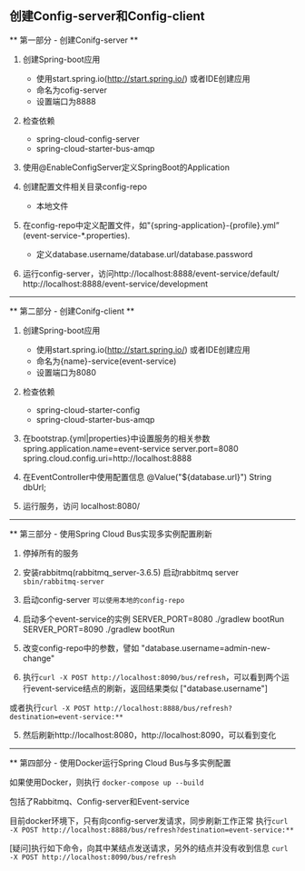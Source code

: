 ## 创建Config-server和Config-client 

** 第一部分 - 创建Conifg-server **

1. 创建Spring-boot应用
   * 使用start.spring.io(http://start.spring.io/) 或者IDE创建应用
   * 命名为cofig-server 
   * 设置端口为8888

2. 检查依赖
    * spring-cloud-config-server
    * spring-cloud-starter-bus-amqp

3. 使用@EnableConfigServer定义SpringBoot的Application

4. 创建配置文件相关目录config-repo
    * 本地文件

5. 在config-repo中定义配置文件，如"{spring-application}-{profile}.yml” (event-service-*.properties).
    * 定义database.username/database.url/database.password

6. 运行config-server，访问http://localhost:8888/event-service/default/
                         http://localhost:8888/event-service/development
    
----------------------------------------------------------------------------

** 第二部分 - 创建Conifg-client **

1. 创建Spring-boot应用
   * 使用start.spring.io(http://start.spring.io/) 或者IDE创建应用
   * 命名为{name}-service(event-service)
   * 设置端口为8080

2. 检查依赖
   * spring-cloud-starter-config
   * spring-cloud-starter-bus-amqp

3. 在bootstrap.{yml|properties}中设置服务的相关参数
    spring.application.name=event-service
    server.port=8080
    spring.cloud.config.uri=http://localhost:8888

4. 在EventController中使用配置信息
    @Value("${database.url}")
    String dbUrl;

5. 运行服务，访问 localhost:8080/

---------------------------------------------------------------------------

** 第三部分 - 使用Spring Cloud Bus实现多实例配置刷新

  1. 停掉所有的服务

  2. 安装rabbitmq(rabbitmq_server-3.6.5)
     启动rabbitmq server
    ```sbin/rabbitmq-server```

  3. 启动config-server
    ```可以使用本地的config-repo```

  4. 启动多个event-service的实例
    SERVER_PORT=8080 ./gradlew bootRun
    SERVER_PORT=8090 ./gradlew bootRun

  5. 改变config-repo中的参数，譬如 
   "database.username=admin-new-change"

  4. 执行```curl -X POST http://localhost:8090/bus/refresh```，可以看到两个运行event-service结点的刷新，返回结果类似
  ["database.username"]

  或者执行```curl -X POST http://localhost:8888/bus/refresh?destination=event-service:**```

  5. 然后刷新http://localhost:8080，http://localhost:8090，可以看到变化

---------------------------------------------------------------------------

** 第四部分 - 使用Docker运行Spring Cloud Bus与多实例配置

  如果使用Docker，则执行
  ```docker-compose up --build```

  包括了Rabbitmq、Config-server和Event-service

  目前docker环境下，只有向config-server发请求，同步刷新工作正常
    执行```curl -X POST http://localhost:8888/bus/refresh?destination=event-service:**```

  [疑问]执行如下命令，向其中某结点发送请求，另外的结点并没有收到信息
    ```curl -X POST http://localhost:8090/bus/refresh```  